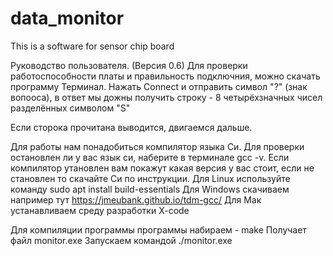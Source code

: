 # data_monitor
This is a software for sensor chip board  

Руководство пользователя. (Версия 0.6)
Для проверки работоспособности платы и правильность подключния, можно скачать программу Терминал.
Нажать Connect и отправить символ "?" (знак вопооса), в ответ мы дожны получить строку - 8 четырёхзначных чисел разделённых символом "S"

Если сторока прочитана выводится, двигаемся дальше.

Для работы нам понадобиться компилятор языка Си.
Для проверки остановлен ли у вас язык си, наберите в терминале 
gcc -v.
Если компилятор утановлен вам покажут какая версия у вас стоит, если не становлен то скачайте Си по инструкции.
Для Linux используйте команду 
sudo apt install build-essentials
Для Windows скачиваем например тут 
https://jmeubank.github.io/tdm-gcc/
Для Мак устанавливаем среду разработки X-code 

Для компиляции программы программы набираем - 
make
Получает файл 
monitor.exe
Запускаем командой
./monitor.exe
